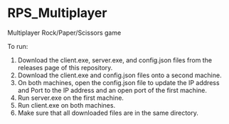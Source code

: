 # RPS_Multiplayer
Multiplayer Rock/Paper/Scissors game

To run:
1) Download the client.exe, server.exe, and config.json files from the releases page of this repository.
2) Download the client.exe and config.json files onto a second machine.
3) On both machines, open the config.json file to update the IP address and Port to the IP address and an open port of the first machine.
4) Run server.exe on the first machine.
5) Run client.exe on both machines.
6)    Make sure that all downloaded files are in the same directory.
   
   
